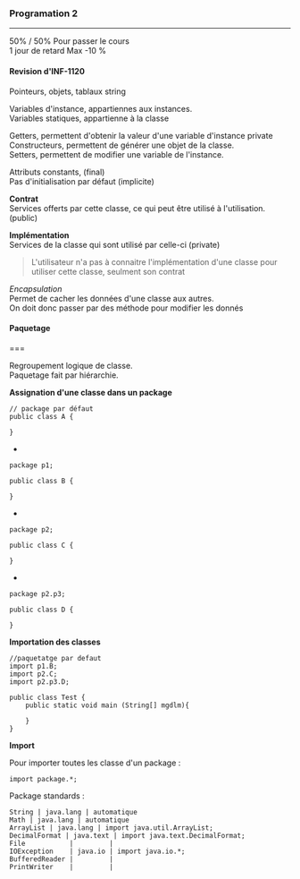 ### Programation 2
---

50% / 50% Pour passer le cours  
1 jour de retard Max -10 %

#### Revision d'INF-1120

Pointeurs, objets, tablaux string

Variables d'instance, appartiennes aux instances.  
Variables statiques, appartienne à la classe

Getters, permettent d'obtenir la valeur d'une variable d'instance private  
Constructeurs, permettent de générer une objet de la classe.  
Setters, permettent de modifier une variable de l'instance.

Attributs constants, (final)  
Pas d'initialisation par défaut (implicite)

**Contrat**  
Services offerts par cette classe, ce qui peut être utilisé à l'utilisation. (public)

**Implémentation**  
Services de la classe qui sont utilisé par celle-ci (private)
> L'utilisateur n'a pas à connaitre l'implémentation d'une classe pour utiliser cette classe, seulment son contrat

*Encapsulation*  
Permet de cacher les données d'une classe aux autres.  
On doit donc passer par des méthode pour modifier les donnés


#### Paquetage
===

Regroupement logique de classe.  
Paquetage fait par hiérarchie.

**Assignation d'une classe dans un package**

    // package par défaut
    public class A {
    
    }

-

    package p1;

    public class B {

    }

-

    package p2;

    public class C {

    }

-

    package p2.p3;

    public class D {

    }

**Importation des classes**

    //paquetatge par defaut
    import p1.B;
    import p2.C;
    import p2.p3.D;

    public class Test {
        public static void main (String[] mgdlm){

        }
    }

**Import**

Pour importer toutes les classe d'un package : 

    import package.*;

Package standards :

    String | java.lang | automatique
    Math | java.lang | automatique
    ArrayList | java.lang | import java.util.ArrayList;
    DecimalFormat | java.text | import java.text.DecimalFormat;
    File           |         |
    IOException    | java.io | import java.io.*;
    BufferedReader |         |
    PrintWriter    |         |
